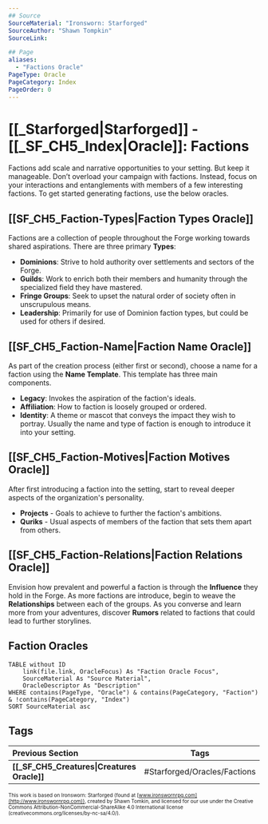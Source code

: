 ```yaml
---
## Source
SourceMaterial: "Ironsworn: Starforged"
SourceAuthor: "Shawn Tompkin"
SourceLink: 

## Page
aliases:
  - "Factions Oracle"
PageType: Oracle
PageCategory: Index
PageOrder: 0
---
```

# [[_Starforged|Starforged]] - [[_SF_CH5_Index|Oracle]]: Factions
Factions add scale and narrative opportunities to your setting. But keep it manageable. Don’t overload your campaign with factions. Instead, focus on your interactions and entanglements with members of a few interesting factions. To get started generating factions, use the below oracles.

## [[SF_CH5_Faction-Types|Faction Types Oracle]]
Factions are a collection of people throughout the Forge working towards shared aspirations. There are three primary **Types**:
- **Dominions**: Strive to hold authority over settlements and sectors of the Forge.
- **Guilds**: Work to enrich both their members and humanity through the specialized field they have mastered.
- **Fringe Groups**: Seek to upset the natural order of society often in unscrupulous means.
- **Leadership**: Primarily for use of Dominion faction types, but could be used for others if desired.

## [[SF_CH5_Faction-Name|Faction Name Oracle]]
As part of the creation process (either first or second), choose a name for a faction using the **Name Template**. This template has three main components.
- **Legacy**: Invokes the aspiration of the faction's ideals.
- **Affiliation**: How to faction is loosely grouped or ordered.
- **Identity**: A theme or mascot that conveys the impact they wish to portray.
Usually the name and type of faction is enough to introduce it into your setting.

## [[SF_CH5_Faction-Motives|Faction Motives Oracle]]
After first introducing a faction into the setting, start to reveal deeper aspects of the organization's personality.
- **Projects** - Goals to achieve to further the faction's ambitions.
- **Quriks** - Usual aspects of members of the faction that sets them apart from others.

## [[SF_CH5_Faction-Relations|Faction Relations Oracle]]
Envision how prevalent and powerful a faction is through the **Influence** they hold in the Forge. As more factions are introduce, begin to weave the **Relationships** between each of the groups. As you converse and learn more from your adventures, discover **Rumors** related to factions that could lead to further storylines.

## Faction Oracles

```dataview
TABLE without ID
	link(file.link, OracleFocus) As "Faction Oracle Focus",
	SourceMaterial As "Source Material",
	OracleDescriptor As "Description"
WHERE contains(PageType, "Oracle") & contains(PageCategory, "Faction") & !contains(PageCategory, "Index")
SORT SourceMaterial asc
```

## Tags
| Previous Section | Tags | Next Section | 
| :--- | :---: | ---: |
| **[[_SF_CH5_Creatures\|Creatures Oracle]]** | #Starforged/Oracles/Factions | **[[_SF_CH5_Derelicts\|Derelicts Oracle]]** |

<font size=-2>This work is based on Ironsworn: Starforged (found at [www.ironswornrpg.com](http://www.ironswornrpg.com)), created by Shawn Tomkin, and licensed for our use under the Creative Commons Attribution-NonCommercial-ShareAlike 4.0 International license  (creativecommons.org/licenses/by-nc-sa/4.0/).</font>